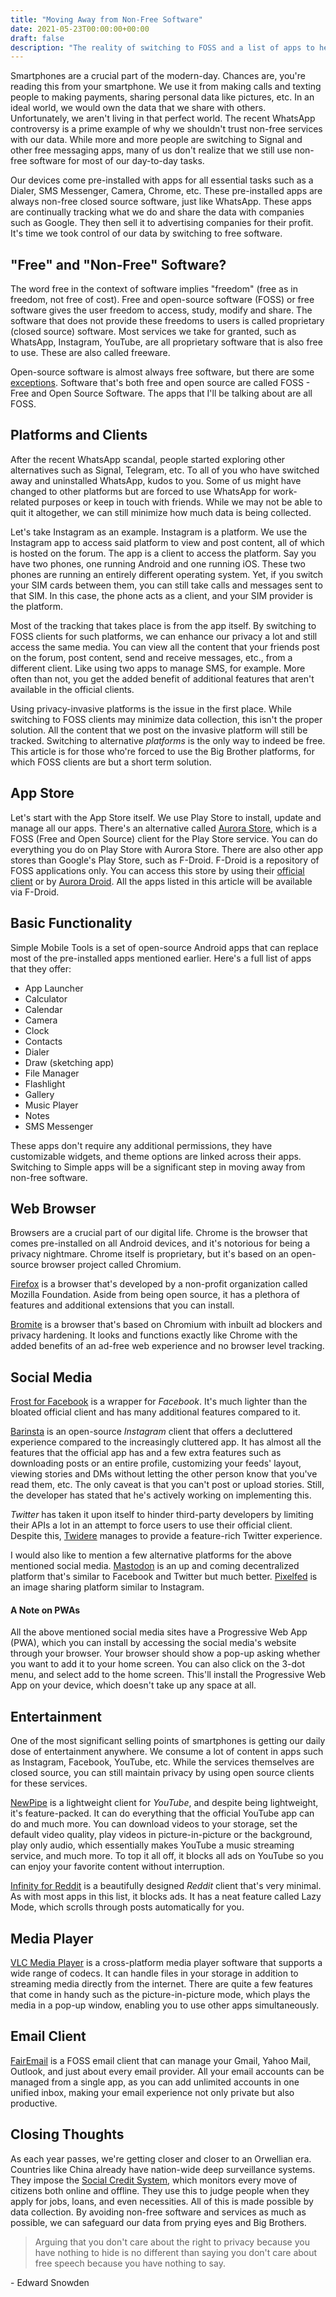 ```yaml
---
title: "Moving Away from Non-Free Software"
date: 2021-05-23T00:00:00+00:00
draft: false
description: "The reality of switching to FOSS and a list of apps to help you with it."
---
```


Smartphones are a crucial part of the modern-day. Chances are, you're reading
this from your smartphone. We use it from making calls and texting people to
making payments, sharing personal data like pictures, etc. In an ideal world,
we would own the data that we share with others. Unfortunately, we aren't
living in that perfect world. The recent WhatsApp controversy is a prime
example of why we shouldn't trust non-free services with our data. While more
and more people are switching to Signal and other free messaging apps, many of
us don't realize that we still use non-free software for most of our day-to-day
tasks.

Our devices come pre-installed with apps for all essential tasks such as a
Dialer, SMS Messenger, Camera, Chrome, etc. These pre-installed apps are always
non-free closed source software, just like WhatsApp. These apps are continually
tracking what we do and share the data with companies such as Google. They then
sell it to advertising companies for their profit. It's time we took control of
our data by switching to free software.

## "Free" and "Non-Free" Software?

The word free in the context of software implies "freedom" (free as in freedom,
not free of cost). Free and open-source software (FOSS) or free software gives
the user freedom to access, study, modify and share. The software that does not
provide these freedoms to users is called proprietary (closed source) software.
Most services we take for granted, such as WhatsApp, Instagram, YouTube, are
all proprietary software that is also free to use. These are also called
freeware.

Open-source software is almost always free software, but there are some
[exceptions](https://www.gnu.org/philosophy/open-source-misses-the-point.en.html).
Software that's both free and open source are called FOSS - Free and Open
Source Software. The apps that I'll be talking about are all FOSS.

## Platforms and Clients

After the recent WhatsApp scandal, people started exploring other alternatives
such as Signal, Telegram, etc. To all of you who have switched away and
uninstalled WhatsApp, kudos to you. Some of us might have changed to other
platforms but are forced to use WhatsApp for work-related purposes or keep in
touch with friends. While we may not be able to quit it altogether, we can
still minimize how much data is being collected.

Let's take Instagram as an example. Instagram is a platform. We use the
Instagram app to access said platform to view and post content, all of which is
hosted on the forum. The app is a client to access the platform. Say you have
two phones, one running Android and one running iOS. These two phones are
running an entirely different operating system. Yet, if you switch your SIM
cards between them, you can still take calls and messages sent to that SIM. In
this case, the phone acts as a client, and your SIM provider is the platform.

Most of the tracking that takes place is from the app itself. By switching to
FOSS clients for such platforms, we can enhance our privacy a lot and still
access the same media. You can view all the content that your friends post on
the forum, post content, send and receive messages, etc., from a different
client. Like using two apps to manage SMS, for example. More often than not,
you get the added benefit of additional features that aren't available in the
official clients.

Using privacy-invasive platforms is the issue in the first place. While
switching to FOSS clients may minimize data collection, this isn't the proper
solution. All the content that we post on the invasive platform will still be
tracked. Switching to alternative _platforms_ is the only way to indeed be
free. This article is for those who're forced to use the Big Brother platforms,
for which FOSS clients are but a short term solution.

## App Store

Let's start with the App Store itself. We use Play Store to install, update and
manage all our apps. There's an alternative called [Aurora
Store](https://auroraoss.com/download/), which is a FOSS (Free and Open Source)
client for the Play Store service. You can do everything you do on Play Store
with Aurora Store. There are also other app stores than Google's Play Store,
such as F-Droid. F-Droid is a repository of FOSS applications only. You can
access this store by using their [official client](https://f-droid.org/) or by
[Aurora Droid](https://auroraoss.com/download/). All the apps listed in this
article will be available via F-Droid.

## Basic Functionality

Simple Mobile Tools is a set of open-source Android apps that can replace most
of the pre-installed apps mentioned earlier. Here's a full list of apps that
they offer:

- App Launcher
- Calculator
- Calendar
- Camera
- Clock
- Contacts
- Dialer
- Draw (sketching app)
- File Manager
- Flashlight
- Gallery
- Music Player
- Notes
- SMS Messenger

These apps don't require any additional permissions, they have customizable
widgets, and theme options are linked across their apps. Switching to Simple
apps will be a significant step in moving away from non-free software.

## Web Browser

Browsers are a crucial part of our digital life. Chrome is the browser that
comes pre-installed on all Android devices, and it's notorious for being a
privacy nightmare. Chrome itself is proprietary, but it's based on an
open-source browser project called Chromium.

[Firefox](https://www.mozilla.org/en-US/firefox/mobile) is a browser that's
developed by a non-profit organization called Mozilla Foundation. Aside from
being open source, it has a plethora of features and additional extensions that
you can install.

[Bromite](https://www.bromite.org) is a browser that's based on Chromium with
inbuilt ad blockers and privacy hardening. It looks and functions exactly like
Chrome with the added benefits of an ad-free web experience and no browser
level tracking.

## Social Media

[Frost for Facebook](https://github.com/AllanWang/Frost-for-Facebook) is a
wrapper for _Facebook_. It's much lighter than the bloated official client and
has many additional features compared to it.

[Barinsta](https://github.com/austinhuang0131/barinsta) is an open-source
_Instagram_ client that offers a decluttered experience compared to the
increasingly cluttered app. It has almost all the features that the official
app has and a few extra features such as downloading posts or an entire
profile, customizing your feeds' layout, viewing stories and DMs without
letting the other person know that you've read them, etc. The only caveat is
that you can't post or upload stories. Still, the developer has stated that
he's actively working on implementing this.

_Twitter_ has taken it upon itself to hinder third-party developers by limiting
their APIs a lot in an attempt to force users to use their official client.
Despite this, [Twidere](https://github.com/TwidereProject/Twidere-Android)
manages to provide a feature-rich Twitter experience.

I would also like to mention a few alternative platforms for the above
mentioned social media. [Mastodon](https://joinmastodon.org) is an up and
coming decentralized platform that's similar to Facebook and Twitter but much
better. [Pixelfed](https://pixelfed.org/) is an image sharing platform similar
to Instagram.

#### A Note on PWAs

All the above mentioned social media sites have a Progressive Web App (PWA),
which you can install by accessing the social media's website through your
browser. Your browser should show a pop-up asking whether you want to add it to
your home screen. You can also click on the 3-dot menu, and select add to the
home screen. This'll install the Progressive Web App on your device, which
doesn't take up any space at all.

## Entertainment

One of the most significant selling points of smartphones is getting our daily
dose of entertainment anywhere. We consume a lot of content in apps such as
Instagram, Facebook, YouTube, etc. While the services themselves are closed
source, you can still maintain privacy by using open source clients for these
services.

[NewPipe](https://newpipe.net) is a lightweight client for _YouTube_, and
despite being lightweight, it's feature-packed. It can do everything that the
official YouTube app can do and much more. You can download videos to your
storage, set the default video quality, play videos in picture-in-picture or
the background, play only audio, which essentially makes YouTube a music
streaming service, and much more. To top it all off, it blocks all ads on
YouTube so you can enjoy your favorite content without interruption.

[Infinity for Reddit](https://github.com/Docile-Alligator/Infinity-For-Reddit)
is a beautifully designed _Reddit_ client that's very minimal. As with most
apps in this list, it blocks ads. It has a neat feature called Lazy Mode, which
scrolls through posts automatically for you.

## Media Player

[VLC Media Player](https://www.videolan.org/index.html) is a cross-platform
media player software that supports a wide range of codecs. It can handle files
in your storage in addition to streaming media directly from the internet.
There are quite a few features that come in handy such as the
picture-in-picture mode, which plays the media in a pop-up window, enabling you
to use other apps simultaneously.

## Email Client

[FairEmail](https://email.faircode.eu) is a FOSS email client that can manage
your Gmail, Yahoo Mail, Outlook, and just about every email provider. All your
email accounts can be managed from a single app, as you can add unlimited
accounts in one unified inbox, making your email experience not only private
but also productive.

## Closing Thoughts

As each year passes, we're getting closer and closer to an Orwellian era.
Countries like China already have nation-wide deep surveillance systems. They
impose the [Social Credit
System](https://en.wikipedia.org/wiki/Social_Credit_System), which monitors
every move of citizens both online and offline. They use this to judge people
when they apply for jobs, loans, and even necessities. All of this is made
possible by data collection. By avoiding non-free software and services as much
as possible, we can safeguard our data from prying eyes and Big Brothers.

> Arguing that you don't care about the right to privacy because you have
> nothing to hide is no different than saying you don't care about free speech
> because you have nothing to say.

\- Edward Snowden
